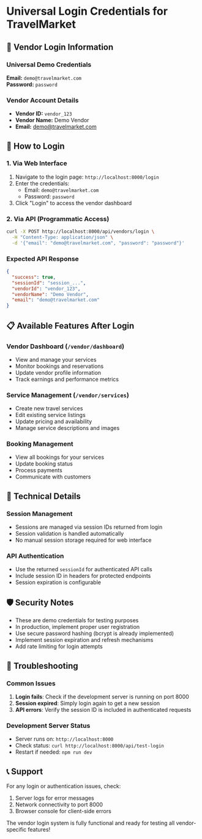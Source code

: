 # Universal Login Credentials for TravelMarket

## 🔐 Vendor Login Information

### Universal Demo Credentials
**Email:** `demo@travelmarket.com`  
**Password:** `password`

### Vendor Account Details
- **Vendor ID:** `vendor_123`
- **Vendor Name:** Demo Vendor
- **Email:** demo@travelmarket.com

## 🚀 How to Login

### 1. Via Web Interface
1. Navigate to the login page: `http://localhost:8000/login`
2. Enter the credentials:
   - Email: `demo@travelmarket.com`
   - Password: `password`
3. Click "Login" to access the vendor dashboard

### 2. Via API (Programmatic Access)
```bash
curl -X POST http://localhost:8000/api/vendors/login \
  -H "Content-Type: application/json" \
  -d '{"email": "demo@travelmarket.com", "password": "password"}'
```

### Expected API Response
```json
{
  "success": true,
  "sessionId": "session_...",
  "vendorId": "vendor_123",
  "vendorName": "Demo Vendor",
  "email": "demo@travelmarket.com"
}
```

## 📋 Available Features After Login

### Vendor Dashboard (`/vendor/dashboard`)
- View and manage your services
- Monitor bookings and reservations
- Update vendor profile information
- Track earnings and performance metrics

### Service Management (`/vendor/services`)
- Create new travel services
- Edit existing service listings
- Update pricing and availability
- Manage service descriptions and images

### Booking Management
- View all bookings for your services
- Update booking status
- Process payments
- Communicate with customers

## 🔧 Technical Details

### Session Management
- Sessions are managed via session IDs returned from login
- Session validation is handled automatically
- No manual session storage required for web interface

### API Authentication
- Use the returned `sessionId` for authenticated API calls
- Include session ID in headers for protected endpoints
- Session expiration is configurable

## 🛡️ Security Notes

- These are demo credentials for testing purposes
- In production, implement proper user registration
- Use secure password hashing (bcrypt is already implemented)
- Implement session expiration and refresh mechanisms
- Add rate limiting for login attempts

## 🚨 Troubleshooting

### Common Issues
1. **Login fails**: Check if the development server is running on port 8000
2. **Session expired**: Simply login again to get a new session
3. **API errors**: Verify the session ID is included in authenticated requests

### Development Server Status
- Server runs on: `http://localhost:8000`
- Check status: `curl http://localhost:8000/api/test-login`
- Restart if needed: `npm run dev`

## 📞 Support
For any login or authentication issues, check:
1. Server logs for error messages
2. Network connectivity to port 8000
3. Browser console for client-side errors

The vendor login system is fully functional and ready for testing all vendor-specific features!
